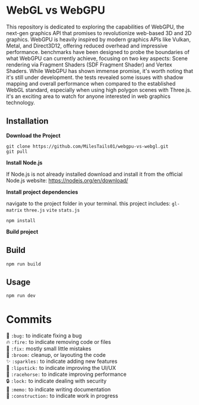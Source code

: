 # WebGL vs WebGPU

This repository is dedicated to exploring the capabilities of WebGPU, the next-gen graphics API that promises to revolutionize web-based 3D and 2D graphics. WebGPU is heavily inspired by modern graphics APIs like Vulkan, Metal, and Direct3D12, offering reduced overhead and impressive performance. benchmarks have been designed to probe the boundaries of what WebGPU can currently achieve, focusing on two key aspects: Scene rendering via Fragment Shaders (SDF Fragment Shader) and Vertex Shaders. While WebGPU has shown immense promise, it's worth noting that it's still under development. the tests revealed some issues with shadow mapping and overall performance when compared to the established WebGL standard, especially when using high polygon scenes with Three.js. it's an exciting area to watch for anyone interested in web graphics technology.

## Installation


**Download the Project**
```
git clone https://github.com/MilesTails01/webgpu-vs-webgl.git
git pull
```

**Install Node.js**

If Node.js is not already installed download and install it from the official Node.js website: https://nodejs.org/en/download/


**Install project dependencies**

navigate to the project folder in your terminal.
this project includes: `gl-matrix` `three.js` `vite` `stats.js`

```
npm install
```

**Build project**


## Build

```
npm run build
```


## Usage

```
npm run dev
```


# Commits

🐛 `:bug:` to indicate fixing a bug  
🔥 `:fire:` to indicate removing code or files  
🔧 `:fix:` mostly small little mistakes  
🧹 `:broom:` cleanup, or layouting the code  
✨ `:sparkles:` to indicate adding new features  
💄 `:lipstick:` to indicate improving the UI/UX  
🐎 `:racehorse:` to indicate improving performance  
🔒 `:lock:` to indicate dealing with security  
📝 `:memo:` to indicate writing documentation  
🚧 `:construction:` to indicate work in progress  